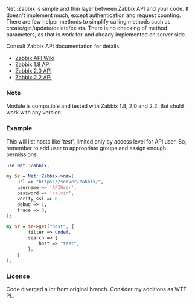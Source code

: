Net::Zabbix is simple and thin layer between Zabbix API and your code. It
doesn't implement much, except authentication and request counting. There
are few helper methods to simplify calling methods such as
create/get/update/delete/exists. There is no checking of method parameters,
as that is work for-and already implemented on server side.

Consult Zabbix API documentation for details.

- [Zabbix API Wiki](http://www.zabbix.com/wiki/doc/api)
- [Zabbix 1.8 API](http://www.zabbix.com/documentation/1.8/api)
- [Zabbix 2.0 API](http://www.zabbix.com/documentation/2.0/manual/appendix/api/api)
- [Zabbix 2.2 API](https://www.zabbix.com/documentation/2.2/manual/api/reference)

### Note

Module is compatible and tested with Zabbix 1.8, 2.0 and 2.2. But shuld 
work with any version.

### Example

This will list hosts like '*test*', limited only by access level for API
user. So, remember to add user to appropriate groups and assign enough
permissions.

```perl
use Net::Zabbix;

my $z = Net::Zabbix->new(
	url => "https://server/zabbix/", 
	username => 'APIUser', 
	password => 'calvin',
	verify_ssl => 0,
	debug => 1,
	trace => 0,
);

my $r = $z->get("host", {
        filter => undef,
        search => {
            host => "test",
        },
    }
);

```

### License

Code diverged a lot from original branch. Consider my additions as WTF-PL.

